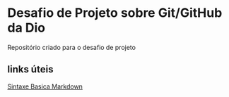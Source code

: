 # Desafio de Projeto sobre Git/GitHub da Dio
Repositório criado para o desafio de projeto 

## links úteis
[Sintaxe Basica Markdown](https://www.markdownguide.org/basic-syntax/)
